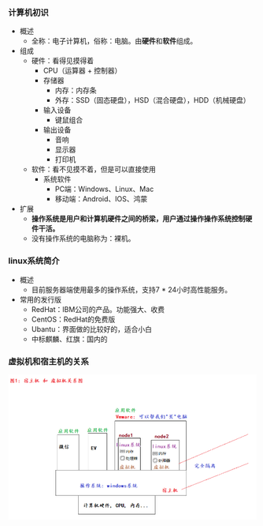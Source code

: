 ### 计算机初识
- 概述
  - 全称：电子计算机，俗称：电脑。由**硬件**和**软件**组成。
- 组成
  - 硬件：看得见摸得着
    - CPU（运算器 + 控制器）
    - 存储器
      - 内存：内存条
      - 外存：SSD（固态硬盘），HSD（混合硬盘），HDD（机械硬盘）
    - 输入设备
      - 键鼠组合
    - 输出设备
      - 音响
      - 显示器
      - 打印机
  - 软件：看不见摸不着，但是可以直接使用
    - 系统软件
      - PC端：Windows、Linux、Mac
      - 移动端：Android、IOS、鸿蒙
- 扩展
  - **操作系统是用户和计算机硬件之间的桥梁，用户通过操作操作系统控制硬件干活。**
  - 没有操作系统的电脑称为：裸机。

### linux系统简介
- 概述
  - 目前服务器端使用最多的操作系统，支持7 * 24小时高性能服务。
- 常用的发行版
  - RedHat：IBM公司的产品。功能强大、收费
  - CentOS：RedHat的免费版
  - Ubantu：界面做的比较好的，适合小白
  - 中标麒麟、红旗：国内的

### 虚拟机和宿主机的关系
![](assets/20250302224800.png)